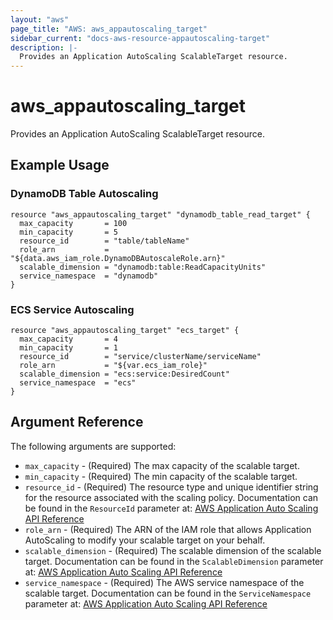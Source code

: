 ```yaml
---
layout: "aws"
page_title: "AWS: aws_appautoscaling_target"
sidebar_current: "docs-aws-resource-appautoscaling-target"
description: |-
  Provides an Application AutoScaling ScalableTarget resource.
---
```


# aws_appautoscaling_target

Provides an Application AutoScaling ScalableTarget resource.

## Example Usage

### DynamoDB Table Autoscaling

```hcl
resource "aws_appautoscaling_target" "dynamodb_table_read_target" {
  max_capacity       = 100
  min_capacity       = 5
  resource_id        = "table/tableName"
  role_arn           = "${data.aws_iam_role.DynamoDBAutoscaleRole.arn}"
  scalable_dimension = "dynamodb:table:ReadCapacityUnits"
  service_namespace  = "dynamodb"
}
```

### ECS Service Autoscaling

```hcl
resource "aws_appautoscaling_target" "ecs_target" {
  max_capacity       = 4
  min_capacity       = 1
  resource_id        = "service/clusterName/serviceName"
  role_arn           = "${var.ecs_iam_role}"
  scalable_dimension = "ecs:service:DesiredCount"
  service_namespace  = "ecs"
}
```

## Argument Reference

The following arguments are supported:

* `max_capacity` - (Required) The max capacity of the scalable target.
* `min_capacity` - (Required) The min capacity of the scalable target.
* `resource_id` - (Required) The resource type and unique identifier string for the resource associated with the scaling policy. Documentation can be found in the `ResourceId` parameter at: [AWS Application Auto Scaling API Reference](http://docs.aws.amazon.com/ApplicationAutoScaling/latest/APIReference/API_RegisterScalableTarget.html#API_RegisterScalableTarget_RequestParameters)
* `role_arn` - (Required) The ARN of the IAM role that allows Application
AutoScaling to modify your scalable target on your behalf.
* `scalable_dimension` - (Required) The scalable dimension of the scalable target. Documentation can be found in the `ScalableDimension` parameter at: [AWS Application Auto Scaling API Reference](http://docs.aws.amazon.com/ApplicationAutoScaling/latest/APIReference/API_RegisterScalableTarget.html#API_RegisterScalableTarget_RequestParameters)
* `service_namespace` - (Required) The AWS service namespace of the scalable target. Documentation can be found in the `ServiceNamespace` parameter at: [AWS Application Auto Scaling API Reference](http://docs.aws.amazon.com/ApplicationAutoScaling/latest/APIReference/API_RegisterScalableTarget.html#API_RegisterScalableTarget_RequestParameters)
